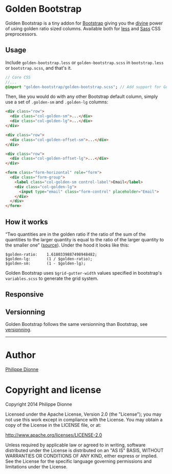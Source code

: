 # Golden Bootstrap
Golden Bootstrap is a tiny addon for [Bootstrap](http://getbootstrap.com/) giving you the [divine](http://en.wikipedia.org/wiki/Sacred_geometry) power of using golden ratio sized columns. Available both for [less](http://lesscss.org/) and [Sass]() CSS preprocessors.

## Usage
Include `golden-bootstrap.less` or `golden-bootstrap.scss` in `bootstrap.less` or `bootstrap.scss`, and that's it.

```sass
// Core CSS
//...
@import "golden-bootstrap/golden-bootstrap.scss"; // Add support for Golden Bootstrap
```
Then, like you would do with any other Bootstrap default column, simply use a set of `.golden-sm` and `.golden-lg` columns:

```html
<div class="row">
  <div class="col-golden-sm">...</div>
  <div class="col-golden-lg">...</div>
</div>
```

```html
<div class="row">
  <div class="col-golden-offset-sm">...</div>
</div>

<div class="row">
  <div class="col-golden-offset-lg">...</div>
</div>

<form class="form-horizontal" role="form">
  <div class="form-group">
    <label class="col-golden-sm control-label">Email</label>
    <div class="col-golden-lg">
      <input type="email" class="form-control" placeholder="Email">
    </div>
  </div>
</form>
```

## How it works
“Two quantities are in the golden ratio if the ratio of the sum of the quantities to the larger quantity is equal to the ratio of the larger quantity to the smaller one” ([source](http://en.wikipedia.org/wiki/Golden_ratio)). Under the hood it looks like this:

```
$golden-ratio:    1.6180339887498948482;
$golden-lg:       (1 / $golden-ratio);
$golden-sm:       (1 - $golden-lg);
```

Golden Bootstrap uses `$grid-gutter-width` values specified in bootstrap's `variables.scss` to generate the grid system.


## Responsive



## Versionning

Golden Bootstrap follows the same versionning than Bootstrap, see [versionning](https://github.com/twbs/bootstrap?source=c#versioning).


---

# Author
[Philippe Dionne](http://phildionne.com)

# Copyright and license

Copyright 2014 Philippe Dionne

Licensed under the Apache License, Version 2.0 (the "License"); you may not use this work except in compliance with the License. You may obtain a copy of the License in the LICENSE file, or at:

http://www.apache.org/licenses/LICENSE-2.0

Unless required by applicable law or agreed to in writing, software distributed under the License is distributed on an "AS IS" BASIS, WITHOUT WARRANTIES OR CONDITIONS OF ANY KIND, either express or implied. See the License for the specific language governing permissions and limitations under the License.
